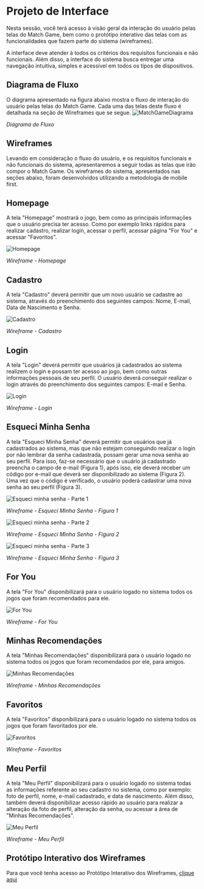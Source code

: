 
# Projeto de Interface

Nesta sessão, você terá acesso à visão geral da interação do usuário pelas telas do Match Game, bem como o protótipo interativo das telas com as funcionalidades que fazem parte do sistema (wireframes).

A interface deve atender à todos os critérios dos requisitos funcionais e não funcionais. Além disso, a interface do sistema busca entregar uma navegação intuitiva, simples e acessível em todos os tipos de dispositivos.

## Diagrama de Fluxo
O diagrama apresentado na figura abaixo mostra o fluxo de interação do usuário pelas telas do Match Game. Cada uma das telas deste fluxo é detalhada na seção de Wireframes que se segue.
![MatchGameDiagrama](https://github.com/ICEI-PUC-Minas-PMV-ADS/pmv-ads-2023-2-e2-proj-int-t2-match-game/assets/127165847/f13840af-9f5f-47c7-97bf-a0a9479998d5)

_Diagrama de Fluxo_


## Wireframes
Levando em consideração o fluxo do usuário, e os requisitos funcionais e não funcionais do sistema, apresentaremos a seguir todas as telas que irão compor o Match Game. Os wireframes do sistema, apresentados nas seções abaixo, foram desenvolvidos utilizando a metodologia de mobile first.

## Homepage

A tela "Homepage" mostrará o jogo, bem como as principais informações que o usuário precisa ter acesso. Como por exemplo links rápidos para realizar cadastro, realizar login, acessar o perfil, acessar página "For You" e acessar "Favoritos".

![Homepage](https://github.com/ICEI-PUC-Minas-PMV-ADS/pmv-ads-2023-2-e2-proj-int-t2-match-game/assets/107009327/e03aebec-61fe-4dd6-b131-a9ea956674c2)

_Wireframe - Homepage_


## Cadastro

A tela "Cadastro" deverá permitir que um novo usuário se cadastre ao sistema, através do preenchimento dos seguintes campos: Nome, E-mail, Data de Nascimento e Senha.

![Cadastro](https://github.com/ICEI-PUC-Minas-PMV-ADS/pmv-ads-2023-2-e2-proj-int-t2-match-game/assets/107009327/c8bf506e-55d1-4a5f-9411-ff28532b1afa)

_Wireframe - Cadastro_


## Login

A tela "Login" deverá permitir que usuários já cadastrados ao sistema realizem o login e possam ter acesso ao jogo, bem como outras informações pessoais de seu perfil. O usuário deverá conseguir realizar o login através do preenchimento dos seguintes campos: E-mail e Senha.

![Login](https://github.com/ICEI-PUC-Minas-PMV-ADS/pmv-ads-2023-2-e2-proj-int-t2-match-game/assets/107009327/ba368898-0e1e-409a-acdb-e0552da2fbca)

_Wireframe - Login_


## Esqueci Minha Senha

A tela "Esqueci Minha Senha" deverá permitir que usuários que já cadastrados ao sistema, mas que não estejam conseguindo realizar o login por não lembrar da senha cadastrada, possam gerar uma nova senha ao seu perfil. Para isso, faz-se necessário que o usuário já cadastrado preencha o campo de e-mail (Figura 1), após isso, ele deverá receber um código por e-mail que deverá ser disponibilizado ao sistema (Figura 2). Uma vez que o código é verificado, o usuário poderá cadastrar uma nova senha ao seu perfil (Figura 3).

![Esqueci minha senha - Parte 1](https://github.com/ICEI-PUC-Minas-PMV-ADS/pmv-ads-2023-2-e2-proj-int-t2-match-game/assets/107009327/319712fc-b47d-4244-9503-790c993eaab8)

_Wireframe - Esqueci Minha Senha - Figura 1_


![Esqueci minha senha - Parte 2](https://github.com/ICEI-PUC-Minas-PMV-ADS/pmv-ads-2023-2-e2-proj-int-t2-match-game/assets/107009327/dd063d08-8b68-4ba1-bd6c-eeeecee50b27)

_Wireframe - Esqueci Minha Senha - Figura 2_

![Esqueci minha senha - Parte 3](https://github.com/ICEI-PUC-Minas-PMV-ADS/pmv-ads-2023-2-e2-proj-int-t2-match-game/assets/107009327/76bf3c27-2851-4c90-b35f-205b01410e4d)

_Wireframe - Esqueci Minha Senha - Figura 3_


## For You

A tela "For You" disponibilizará para o usuário logado no sistema todos os jogos que foram recomendados para ele.

![For You](https://github.com/ICEI-PUC-Minas-PMV-ADS/pmv-ads-2023-2-e2-proj-int-t2-match-game/assets/107009327/18daf17d-1a3d-4e97-b6ae-b06711a4cd24)

_Wireframe - For You_


## Minhas Recomendações

A tela "Minhas Recomendações" disponibilizará para o usuário logado no sistema todos os jogos que foram recomendados por ele, para amigos.

![Minhas Recomendações](https://github.com/ICEI-PUC-Minas-PMV-ADS/pmv-ads-2023-2-e2-proj-int-t2-match-game/assets/107009327/9366f7eb-7559-41c9-aa42-eebcd4d89ac6)

_Wireframe - Minhas Recomendações_


## Favoritos

A tela "Favoritos" disponibilizará para o usuário logado no sistema todos os jogos que foram favoritados por ele.

![Favoritos](https://github.com/ICEI-PUC-Minas-PMV-ADS/pmv-ads-2023-2-e2-proj-int-t2-match-game/assets/107009327/ad282926-3fb9-4b25-97b1-6640bcf0a55d)

_Wireframe - Favoritos_


## Meu Perfil

A tela "Meu Perfil" disponibilizará para o usuário logado no sistema todas as informações referente ao seu cadastro no sistema, como por exemplo: foto de perfil, nome, e-mail cadastrado, e data de nascimento. Além disso, também deverá disponibilizar acesso rápido ao usuário para realizar a alteração da foto de perfil, alteração da senha, ou acessar a área de "Minhas Recomendações".

![Meu Perfil](https://github.com/ICEI-PUC-Minas-PMV-ADS/pmv-ads-2023-2-e2-proj-int-t2-match-game/assets/107009327/b7190ac9-a5fc-40c5-b8d3-3c0ed683ba7d)

_Wireframe - Meu Perfil_



## Protótipo Interativo dos Wireframes
Para que você tenha acesso ao Protótipo Interativo dos Wireframes, [clique aqui](https://www.figma.com/proto/75Oet8utr6LtMAOQ8aPNNx/Projeto---Match-Game?page-id=0%3A1&type=design&node-id=3-2&viewport=409%2C201%2C0.49&t=dPI6DGMF6dNX7FDT-1&scaling=scale-down&starting-point-node-id=3%3A2&show-proto-sidebar=1&mode=design)

